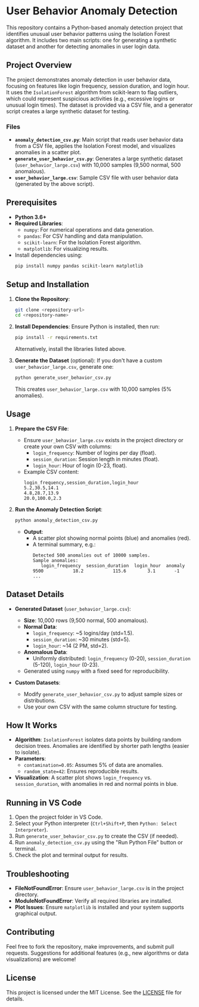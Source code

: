 # User Behavior Anomaly Detection

This repository contains a Python-based anomaly detection project that identifies unusual user behavior patterns using the Isolation Forest algorithm. It includes two main scripts: one for generating a synthetic dataset and another for detecting anomalies in user login data.

## Project Overview

The project demonstrates anomaly detection in user behavior data, focusing on features like login frequency, session duration, and login hour. It uses the `IsolationForest` algorithm from scikit-learn to flag outliers, which could represent suspicious activities (e.g., excessive logins or unusual login times). The dataset is provided via a CSV file, and a generator script creates a large synthetic dataset for testing.

### Files
- **`anomaly_detection_csv.py`**: Main script that reads user behavior data from a CSV file, applies the Isolation Forest model, and visualizes anomalies in a scatter plot.
- **`generate_user_behavior_csv.py`**: Generates a large synthetic dataset (`user_behavior_large.csv`) with 10,000 samples (9,500 normal, 500 anomalous).
- **`user_behavior_large.csv`**: Sample CSV file with user behavior data (generated by the above script).

## Prerequisites

- **Python 3.6+**
- **Required Libraries**:
  - `numpy`: For numerical operations and data generation.
  - `pandas`: For CSV handling and data manipulation.
  - `scikit-learn`: For the Isolation Forest algorithm.
  - `matplotlib`: For visualizing results.
- Install dependencies using:
  ```bash
  pip install numpy pandas scikit-learn matplotlib
  ```

## Setup and Installation

1. **Clone the Repository**:
   ```bash
   git clone <repository-url>
   cd <repository-name>
   ```

2. **Install Dependencies**:
   Ensure Python is installed, then run:
   ```bash
   pip install -r requirements.txt
   ```
   Alternatively, install the libraries listed above.

3. **Generate the Dataset** (optional):
   If you don't have a custom `user_behavior_large.csv`, generate one:
   ```bash
   python generate_user_behavior_csv.py
   ```
   This creates `user_behavior_large.csv` with 10,000 samples (5% anomalies).

## Usage

1. **Prepare the CSV File**:
   - Ensure `user_behavior_large.csv` exists in the project directory or create your own CSV with columns:
     - `login_frequency`: Number of logins per day (float).
     - `session_duration`: Session length in minutes (float).
     - `login_hour`: Hour of login (0-23, float).
   - Example CSV content:
     ```csv
     login_frequency,session_duration,login_hour
     5.2,30.5,14.1
     4.8,28.7,13.9
     20.0,100.0,2.3
     ```

2. **Run the Anomaly Detection Script**:
   ```bash
   python anomaly_detection_csv.py
   ```
   - **Output**:
     - A scatter plot showing normal points (blue) and anomalies (red).
     - A terminal summary, e.g.:
       ```
       Detected 500 anomalies out of 10000 samples.
       Sample anomalies:
          login_frequency  session_duration  login_hour  anomaly
       9500           18.2           115.6        3.1       -1
       ...
       ```

## Dataset Details

- **Generated Dataset** (`user_behavior_large.csv`):
  - **Size**: 10,000 rows (9,500 normal, 500 anomalous).
  - **Normal Data**: 
    - `login_frequency`: ~5 logins/day (std=1.5).
    - `session_duration`: ~30 minutes (std=5).
    - `login_hour`: ~14 (2 PM, std=2).
  - **Anomalous Data**:
    - Uniformly distributed: `login_frequency` (0-20), `session_duration` (5-120), `login_hour` (0-23).
  - Generated using `numpy` with a fixed seed for reproducibility.

- **Custom Datasets**:
  - Modify `generate_user_behavior_csv.py` to adjust sample sizes or distributions.
  - Use your own CSV with the same column structure for testing.

## How It Works

- **Algorithm**: `IsolationForest` isolates data points by building random decision trees. Anomalies are identified by shorter path lengths (easier to isolate).
- **Parameters**:
  - `contamination=0.05`: Assumes 5% of data are anomalies.
  - `random_state=42`: Ensures reproducible results.
- **Visualization**: A scatter plot shows `login_frequency` vs. `session_duration`, with anomalies in red and normal points in blue.

## Running in VS Code

1. Open the project folder in VS Code.
2. Select your Python interpreter (`Ctrl+Shift+P`, then `Python: Select Interpreter`).
3. Run `generate_user_behavior_csv.py` to create the CSV (if needed).
4. Run `anomaly_detection_csv.py` using the "Run Python File" button or terminal.
5. Check the plot and terminal output for results.

## Troubleshooting

- **FileNotFoundError**: Ensure `user_behavior_large.csv` is in the project directory.
- **ModuleNotFoundError**: Verify all required libraries are installed.
- **Plot Issues**: Ensure `matplotlib` is installed and your system supports graphical output.

## Contributing

Feel free to fork the repository, make improvements, and submit pull requests. Suggestions for additional features (e.g., new algorithms or data visualizations) are welcome!

## License

This project is licensed under the MIT License. See the [LICENSE](LICENSE) file for details.